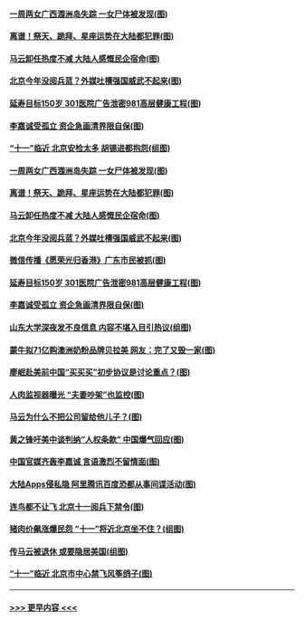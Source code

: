#### [一周两女广西涠洲岛失踪 一女尸体被发现(图)](../pages/p1/907554.md?t=09182111) 
#### [离谱！祭天、跪拜、星座运势在大陆都犯罪(图)](../pages/p1/907742.md?t=09182111) 
#### [马云卸任热度不减 大陆人感慨民企宿命(图)](../pages/p1/907681.md?t=09182111) 
#### [北京今年没阅兵蓝？外媒吐槽强国威武不起来(图)](../pages/p1/907696.md?t=09182111) 
#### [延寿目标150岁 301医院广告泄密981高层健康工程(图)](../pages/p1/907660.md?t=09182111) 
#### [李嘉诚受孤立 资企急画清界限自保(图)](../pages/p1/907667.md?t=09182111) 
#### [“十一”临近 北京安检太多 胡锡进都抱怨(组图)](../pages/p1/907782.md?t=09182111) 
#### [一周两女广西涠洲岛失踪 一女尸体被发现(图)](../pages/p1/907554.md?t=09182111) 
#### [离谱！祭天、跪拜、星座运势在大陆都犯罪(图)](../pages/p1/907742.md?t=09182111) 
#### [马云卸任热度不减 大陆人感慨民企宿命(图)](../pages/p1/907681.md?t=09182111) 
#### [北京今年没阅兵蓝？外媒吐槽强国威武不起来(图)](../pages/p1/907696.md?t=09182111) 
#### [微信传播《愿荣光归香港》广东市民被抓(图)](../pages/p1/907693.md?t=09182111) 
#### [延寿目标150岁 301医院广告泄密981高层健康工程(图)](../pages/p1/907660.md?t=09182111) 
#### [李嘉诚受孤立 资企急画清界限自保(图)](../pages/p1/907667.md?t=09182111) 
#### [山东大学深夜发不良信息 内容不堪入目引热议(组图)](../pages/p1/907661.md?t=09182111) 
#### [蒙牛拟71亿购澳洲奶粉品牌贝拉美 网友：完了又毁一家(图)](../pages/p1/907627.md?t=09182111) 
#### [廖岷赴美前中国“买买买”初步协议是讨论重点？(图)](../pages/p1/907647.md?t=09182111) 
#### [人肉监视器曝光 “夫妻吵架”也监控(图)](../pages/p1/907560.md?t=09182111) 
#### [马云为什么不把公司留给他儿子？(图)](../pages/p1/907568.md?t=09182111) 
#### [黄之锋吁美中谈判纳“人权条款” 中国爆气回应(图)](../pages/p1/907573.md?t=09182111) 
#### [中国官媒齐轰李嘉诚 言语激烈不留情面(图)](../pages/p1/907536.md?t=09182111) 
#### [大陆Apps侵私隐 阿里腾讯百度恐都从事间谍活动(图)](../pages/p1/907531.md?t=09182111) 
#### [连鸟都不让飞 北京十一阅兵下禁令(图)](../pages/p1/907499.md?t=09182111) 
#### [猪肉价飙涨爆民怨 “十一”将近北京坐不住？(组图)](../pages/p1/907486.md?t=09182111) 
#### [传马云被退休 或要隐居美国(组图)](../pages/p1/907443.md?t=09182111) 
#### [“十一”临近 北京市中心禁飞风筝鸽子(图)](../pages/p1/907470.md?t=09182111) 

----
#### [ >>> 更早内容 <<< ](../indexes/p1-earlier.md)
